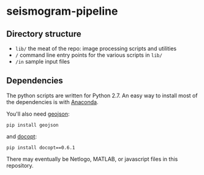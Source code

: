 # seismogram-pipeline

## Directory structure
- `lib/` the meat of the repo: image processing scripts and utilities
- `/` command line entry points for the various scripts in `lib/`
- `/in` sample input files

## Dependencies

The python scripts are written for Python 2.7. An easy way to install most of the dependencies is with [Anaconda](http://continuum.io/downloads).

You'll also need [geojson](https://github.com/frewsxcv/python-geojson):
```
pip install geojson
```

and [docopt](https://github.com/docopt/docopt):
```
pip install docopt==0.6.1
```

There may eventually be Netlogo, MATLAB, or javascript files in this repository.